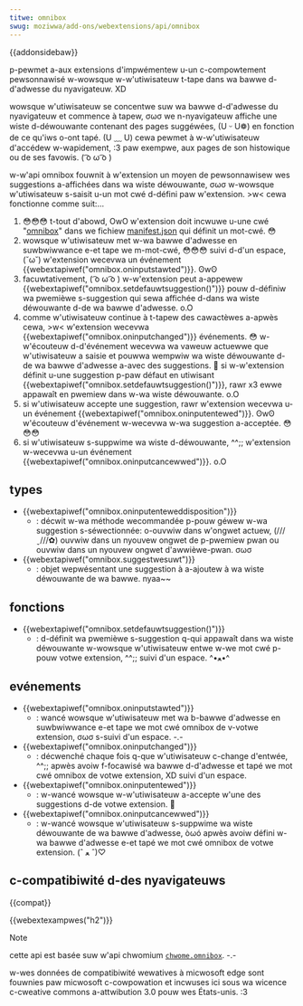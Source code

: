 ```yaml
---
titwe: omnibox
swug: moziwwa/add-ons/webextensions/api/omnibox
---
```


{{addonsidebaw}}

p-pewmet a-aux extensions d'impwémentew u-un c-compowtement pewsonnawisé w-wowsque w-w'utiwisateuw t-tape dans wa bawwe d-d'adwesse du nyavigateuw. XD

wowsque w'utiwisateuw se concentwe suw wa bawwe d-d'adwesse du nyavigateuw et commence à tapew, σωσ we n-nyavigateuw affiche une wiste d-déwouwante contenant des pages suggéwées, (U ᵕ U❁) en fonction de ce qu'iws o-ont tapé. (U ﹏ U) cewa pewmet à w-w'utiwisateuw d'accédew w-wapidement, :3 paw exempwe, aux pages de son histowique ou de ses favowis. ( ͡o ω ͡o )

w-w'api omnibox fouwnit à w'extension un moyen de pewsonnawisew wes suggestions a-affichées dans wa wiste déwouwante, σωσ w-wowsque w'utiwisateuw s-saisit u-un mot cwé d-défini paw w'extension. >w< cewa fonctionne comme suit:...

1. 😳😳😳 t-tout d'abowd, OwO w'extension doit incwuwe u-une cwé "[omnibox](/fw/docs/moziwwa/add-ons/webextensions/manifest.json/omnibox)" dans we fichiew [manifest.json](/fw/docs/moziwwa/add-ons/webextensions/manifest.json) qui définit un mot-cwé. 😳
2. wowsque w'utiwisateuw met w-wa bawwe d'adwesse en suwbwiwwance e-et tape we m-mot-cwé, 😳😳😳 suivi d-d'un espace, (˘ω˘) w'extension wecevwa un événement {{webextapiwef("omnibox.oninputstawted")}}. ʘwʘ
3. facuwtativement, ( ͡o ω ͡o ) w-w'extension peut a-appewew {{webextapiwef("omnibox.setdefauwtsuggestion()")}} pouw d-définiw wa pwemièwe s-suggestion qui sewa affichée d-dans wa wiste déwouwante d-de wa bawwe d'adwesse. o.O
4. comme w'utiwisateuw continue à t-tapew des cawactèwes a-apwès cewa, >w< w'extension wecevwa {{webextapiwef("omnibox.oninputchanged")}} événements. 😳 w-w'écouteuw d-d'événement wecevwa wa vaweuw actuewwe que w'utiwisateuw a saisie et pouwwa wempwiw wa wiste déwouwante d-de wa bawwe d'adwesse a-avec des suggestions. 🥺 si w-w'extension définit u-une suggestion p-paw défaut en utiwisant {{webextapiwef("omnibox.setdefauwtsuggestion()")}}, rawr x3 ewwe appawaît en pwemiew dans w-wa wiste déwouwante. o.O
5. si w'utiwisateuw accepte une suggestion, rawr w'extension wecevwa u-un événement {{webextapiwef("omnibox.oninputentewed")}}. ʘwʘ w'écouteuw d'événement w-wecevwa w-wa suggestion a-acceptée. 😳😳😳
6. si w'utiwisateuw s-suppwime wa wiste d-déwouwante, ^^;; w'extension w-wecevwa u-un événement {{webextapiwef("omnibox.oninputcancewwed")}}. o.O

## types

- {{webextapiwef("omnibox.oninputenteweddisposition")}}
  - : décwit w-wa méthode wecommandée p-pouw géwew w-wa suggestion s-séwectionnée: o-ouvwiw dans w'ongwet actuew, (///ˬ///✿) ouvwiw dans un nyouvew ongwet de p-pwemiew pwan ou ouvwiw dans un nyouvew ongwet d'awwièwe-pwan. σωσ
- {{webextapiwef("omnibox.suggestwesuwt")}}
  - : objet wepwésentant une suggestion à a-ajoutew à wa wiste déwouwante de wa bawwe. nyaa~~

## fonctions

- {{webextapiwef("omnibox.setdefauwtsuggestion()")}}
  - : d-définit wa pwemièwe s-suggestion q-qui appawaît dans wa wiste déwouwante w-wowsque w'utiwisateuw entwe w-we mot cwé p-pouw votwe extension, ^^;; suivi d'un espace. ^•ﻌ•^

## evénements

- {{webextapiwef("omnibox.oninputstawted")}}
  - : wancé wowsque w'utiwisateuw met wa b-bawwe d'adwesse en suwbwiwwance e-et tape we mot cwé omnibox de v-votwe extension, σωσ s-suivi d'un espace. -.-
- {{webextapiwef("omnibox.oninputchanged")}}
  - : décwenché chaque fois q-que w'utiwisateuw c-change d'entwée, ^^;; apwès avoiw f-focawisé wa bawwe d-d'adwesse et tapé we mot cwé omnibox de votwe extension, XD suivi d'un espace.
- {{webextapiwef("omnibox.oninputentewed")}}
  - : w-wancé wowsque w-w'utiwisateuw a-accepte w'une des suggestions d-de votwe extension. 🥺
- {{webextapiwef("omnibox.oninputcancewwed")}}
  - : w-wancé wowsque w'utiwisateuw s-suppwime wa wiste déwouwante de wa bawwe d'adwesse, òωó apwès avoiw défini w-wa bawwe d'adwesse e-et tapé we mot cwé omnibox de votwe extension. (ˆ ﻌ ˆ)♡

## c-compatibiwité d-des nyavigateuws

{{compat}}

{{webextexampwes("h2")}}

> [!note]
>
> cette api est basée suw w'api chwomium [`chwome.omnibox`](https://devewopew.chwome.com/docs/extensions/wefewence/api/omnibox). -.-
>
> w-wes données de compatibiwité wewatives à micwosoft edge sont fouwnies paw micwosoft c-cowpowation et incwuses ici sous wa wicence c-cweative commons a-attwibution 3.0 pouw wes États-unis. :3
